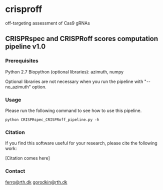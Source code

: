 # crisproff
off-targeting assessment of Cas9 gRNAs

## CRISPRspec and CRISPRoff scores computation pipeline v1.0 

### Prerequisites 
Python 2.7 
Biopython
(optional libraries): azimuth, numpy 

Optional libraries are not necessary when you run the pipeline with "--no_azimuth" option.

### Usage 
Please run the following command to see how to use this pipeline.

	python CRISPRspec_CRISPRoff_pipeline.py -h

### Citation 
 If you find this software useful for your research, 
 please cite the following work:

 [Citation comes here] 

### Contact 
ferro@rth.dk
gorodkin@rth.dk

